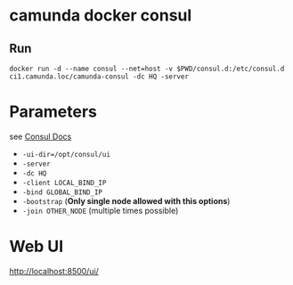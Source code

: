 camunda docker consul
=====================

Run
---

```
docker run -d --name consul --net=host -v $PWD/consul.d:/etc/consul.d ci1.camunda.loc/camunda-consul -dc HQ -server
```

Parameters
==========

see [Consul Docs](https://www.consul.io/docs/agent/options.html)

-	`-ui-dir=/opt/consul/ui`
-	`-server`
-	`-dc HQ`
-	`-client LOCAL_BIND_IP`
-	`-bind GLOBAL_BIND_IP`
-	`-bootstrap` (**Only single node allowed with this options**\)
-	`-join OTHER_NODE` (multiple times possible)

Web UI
======

[http://localhost:8500/ui/](http://localhost:8500/ui/)
